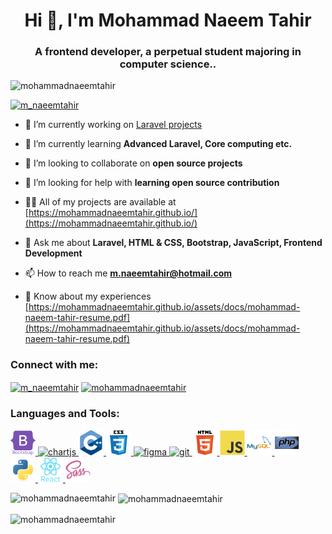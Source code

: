 <h1 align="center">Hi 👋, I'm Mohammad Naeem Tahir</h1>
<h3 align="center">A frontend developer, a perpetual student majoring in computer science..</h3>

<p align="left"> <img src="https://komarev.com/ghpvc/?username=mohammadnaeemtahir&label=Profile%20views&color=0e75b6&style=flat" alt="mohammadnaeemtahir" /> </p>

<p align="left"> <a href="https://twitter.com/m_naeemtahir" target="blank"><img src="https://img.shields.io/twitter/follow/m_naeemtahir?logo=twitter&style=for-the-badge" alt="m_naeemtahir" /></a> </p>

- 🔭 I’m currently working on [Laravel projects](https://mohammadnaeemtahir.github.io/)

- 🌱 I’m currently learning **Advanced Laravel, Core computing etc.**

- 👯 I’m looking to collaborate on **open source projects**

- 🤝 I’m looking for help with **learning open source contribution**

- 👨‍💻 All of my projects are available at [https://mohammadnaeemtahir.github.io/](https://mohammadnaeemtahir.github.io/)

- 💬 Ask me about **Laravel, HTML & CSS, Bootstrap, JavaScript, Frontend Development**

- 📫 How to reach me **m.naeemtahir@hotmail.com**

- 📄 Know about my experiences [https://mohammadnaeemtahir.github.io/assets/docs/mohammad-naeem-tahir-resume.pdf](https://mohammadnaeemtahir.github.io/assets/docs/mohammad-naeem-tahir-resume.pdf)

<h3 align="left">Connect with me:</h3>
<p align="left">
<a href="https://twitter.com/m_naeemtahir" target="blank"><img align="center" src="https://raw.githubusercontent.com/rahuldkjain/github-profile-readme-generator/master/src/images/icons/Social/twitter.svg" alt="m_naeemtahir" height="30" width="40" /></a>
<a href="https://linkedin.com/in/mohammadnaeemtahir" target="blank"><img align="center" src="https://raw.githubusercontent.com/rahuldkjain/github-profile-readme-generator/master/src/images/icons/Social/linked-in-alt.svg" alt="mohammadnaeemtahir" height="30" width="40" /></a>
</p>

<h3 align="left">Languages and Tools:</h3>
<p align="left"> <a href="https://getbootstrap.com" target="_blank" rel="noreferrer"> <img src="https://raw.githubusercontent.com/devicons/devicon/master/icons/bootstrap/bootstrap-plain-wordmark.svg" alt="bootstrap" width="40" height="40"/> </a> <a href="https://www.chartjs.org" target="_blank" rel="noreferrer"> <img src="https://www.chartjs.org/media/logo-title.svg" alt="chartjs" width="40" height="40"/> </a> <a href="https://www.w3schools.com/cpp/" target="_blank" rel="noreferrer"> <img src="https://raw.githubusercontent.com/devicons/devicon/master/icons/cplusplus/cplusplus-original.svg" alt="cplusplus" width="40" height="40"/> </a> <a href="https://www.w3schools.com/css/" target="_blank" rel="noreferrer"> <img src="https://raw.githubusercontent.com/devicons/devicon/master/icons/css3/css3-original-wordmark.svg" alt="css3" width="40" height="40"/> </a> <a href="https://www.figma.com/" target="_blank" rel="noreferrer"> <img src="https://www.vectorlogo.zone/logos/figma/figma-icon.svg" alt="figma" width="40" height="40"/> </a> <a href="https://git-scm.com/" target="_blank" rel="noreferrer"> <img src="https://www.vectorlogo.zone/logos/git-scm/git-scm-icon.svg" alt="git" width="40" height="40"/> </a> <a href="https://www.w3.org/html/" target="_blank" rel="noreferrer"> <img src="https://raw.githubusercontent.com/devicons/devicon/master/icons/html5/html5-original-wordmark.svg" alt="html5" width="40" height="40"/> </a> <a href="https://developer.mozilla.org/en-US/docs/Web/JavaScript" target="_blank" rel="noreferrer"> <img src="https://raw.githubusercontent.com/devicons/devicon/master/icons/javascript/javascript-original.svg" alt="javascript" width="40" height="40"/> </a> <a href="https://www.mysql.com/" target="_blank" rel="noreferrer"> <img src="https://raw.githubusercontent.com/devicons/devicon/master/icons/mysql/mysql-original-wordmark.svg" alt="mysql" width="40" height="40"/> </a> <a href="https://www.php.net" target="_blank" rel="noreferrer"> <img src="https://raw.githubusercontent.com/devicons/devicon/master/icons/php/php-original.svg" alt="php" width="40" height="40"/> </a> <a href="https://www.python.org" target="_blank" rel="noreferrer"> <img src="https://raw.githubusercontent.com/devicons/devicon/master/icons/python/python-original.svg" alt="python" width="40" height="40"/> </a> <a href="https://reactjs.org/" target="_blank" rel="noreferrer"> <img src="https://raw.githubusercontent.com/devicons/devicon/master/icons/react/react-original-wordmark.svg" alt="react" width="40" height="40"/> </a> <a href="https://sass-lang.com" target="_blank" rel="noreferrer"> <img src="https://raw.githubusercontent.com/devicons/devicon/master/icons/sass/sass-original.svg" alt="sass" width="40" height="40"/> </a> </p>

<p><img align="left" src="https://github-readme-stats.vercel.app/api/top-langs?username=mohammadnaeemtahir&show_icons=true&locale=en&layout=compact" alt="mohammadnaeemtahir" /></p>

<p>&nbsp;<img align="center" src="https://github-readme-stats.vercel.app/api?username=mohammadnaeemtahir&show_icons=true&locale=en" alt="mohammadnaeemtahir" /></p>

<p><img align="center" src="https://github-readme-streak-stats.herokuapp.com/?user=mohammadnaeemtahir&" alt="mohammadnaeemtahir" /></p>
